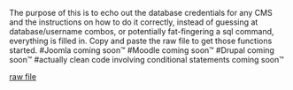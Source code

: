 
The purpose of this is to echo out the database credentials for any CMS and the instructions on how to do it correctly, instead of guessing at database/username combos, or potentially fat-fingering a sql command, everything is filled in. Copy and paste the raw file to get those functions started. 
	#Joomla coming soon™
	#Moodle coming soon™
	#Drupal coming soon™ 
	#actually clean code involving conditional statements coming soon™

 <a href="https://raw.githubusercontent.com/Risingfeanyx/Any_CMS_database_dump/master/main.sh" target="_blank">raw file</a>
